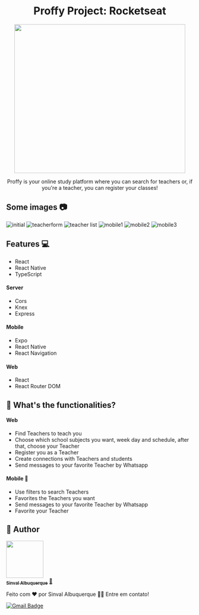 <h1 align="center">  Proffy Project: Rocketseat </h1>
  
<p align="center">
  <img width="460" height="400" src="https://github.com/sinval-albuquerque/proffyProject/blob/master/web/src/assets/images/Design%20sem%20nome.png">
</p>

<p align="center"> Proffy is your online study platform where you can search for teachers or, if you're a teacher, you can register your classes! </p>

## Some images :camera:

![initial](https://github.com/sinval-albuquerque/proffyProject/blob/master/web/src/assets/images/Capturar.PNG)
![teacherform](https://github.com/sinval-albuquerque/proffyProject/blob/master/web/src/assets/images/Capturar3.PNG)
![teacher list](https://github.com/sinval-albuquerque/proffyProject/blob/master/web/src/assets/images/teacherlist.PNG)
![mobile1](https://github.com/sinval-albuquerque/proffyProject/blob/master/web/src/assets/images/mobile1.jpeg)
![mobile2](https://github.com/sinval-albuquerque/proffyProject/blob/master/web/src/assets/images/mobile2.jpeg)
![mobile3](https://github.com/sinval-albuquerque/proffyProject/blob/master/web/src/assets/images/mobile3.jpeg)

## Features :computer:

* React
* React Native
* TypeScript

#### Server
* Cors
* Knex
* Express

#### Mobile
* Expo
* React Native
* React Navigation

#### Web
* React
* React Router DOM

## :pushpin: What's the functionalities?

#### Web
* Find Teachers to teach you
* Choose which school subjects you want, week day and schedule, after that, choose your Teacher
* Register you as a Teacher
* Create connections with Teachers and students
* Send messages to your favorite Teacher by Whatsapp

#### Mobile :iphone:
* Use filters to search Teachers
* Favorites the Teachers you want
* Send messages to your favorite Teacher by Whatsapp
* Favorite your Teacher

## :bust_in_silhouette: Author

<a href="https://www.linkedin.com/in/sinval-albuquerque-8061931b3/">
 <img style="border-radius": "50%" src="https://avatars2.githubusercontent.com/u/66497792?s=460&u=fa089be69f47a922f66581318ca65777e400bc1f&v=4" width="100px;" alt=""/>
 <br />
 <sub><b>Sinval Albuquerque</b></sub></a> <a href="https://blog.rocketseat.com.br/author/thiago//" title="Rocketseat">🚀</a>

Feito com ❤️ por Sinval Albuquerque 👋🏽 Entre em contato!

[![Gmail Badge](https://img.shields.io/badge/-sinvalalb@gmail.com-c14438?style=flat-square&logo=Gmail&logoColor=white&link=mailto:sinvalalb@gmail.com)](mailto:sinvalalb@gmail.com)

